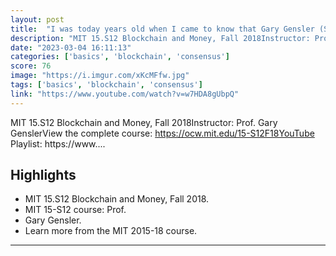 ```yaml
---
layout: post
title:  "I was today years old when I came to know that Gary Gensler (SEC chair) gave high-level classes at MIT on blockchain, crypto and finance"
description: "MIT 15.S12 Blockchain and Money, Fall 2018Instructor: Prof. Gary GenslerView the complete course: https://ocw.mit.edu/15-S12F18YouTube Playlist: https://www...."
date: "2023-03-04 16:11:13"
categories: ['basics', 'blockchain', 'consensus']
score: 76
image: "https://i.imgur.com/xKcMFfw.jpg"
tags: ['basics', 'blockchain', 'consensus']
link: "https://www.youtube.com/watch?v=w7HDA8gUbpQ"
---
```


MIT 15.S12 Blockchain and Money, Fall 2018Instructor: Prof. Gary GenslerView the complete course: https://ocw.mit.edu/15-S12F18YouTube Playlist: https://www....

## Highlights

- MIT 15.S12 Blockchain and Money, Fall 2018.
- MIT 15-S12 course: Prof.
- Gary Gensler.
- Learn more from the MIT 2015-18 course.

---

